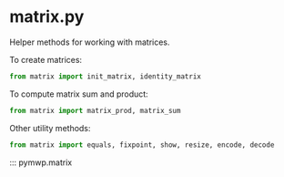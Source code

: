# matrix.py

Helper methods for working with matrices.

To create matrices:

```python
from matrix import init_matrix, identity_matrix
```

To compute matrix sum and product:

```python
from matrix import matrix_prod, matrix_sum
```

Other utility methods:

```python
from matrix import equals, fixpoint, show, resize, encode, decode
```

::: pymwp.matrix